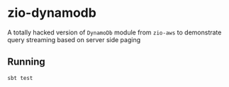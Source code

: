 # zio-dynamodb

A totally hacked version of `DynamoDb` module from `zio-aws` to demonstrate query streaming based on server side paging

## Running 

    sbt test    